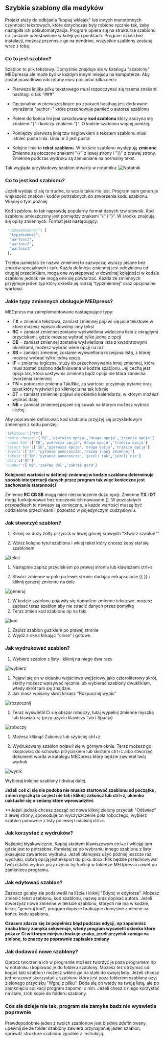 ## Szybkie szablony dla medyków

Projekt służy do odbijania "kopiuj wklejek" lub innych monotonnych czynności tekstowych, które dotychczas były robione ręcznie tak, żeby nastąpiła ich półautomatyzacja. Program opiera się na strukturze szablonu co zostanie przestawione w kolejnych punktach. Program działa bez instalacji, możesz przenosić go na pendrive, wszystkie szablony zostaną wraz z tobą.

### Co to jest szablon?

Szablon to plik tekstowy. Domyślnie znajduje się w katalogu "szablony" MEDpressa ale może być w każdym innym miejscu na komputerze. Aby został prawidłowo odczytany musi posiadać kilka cech:


*   Pierwsza linijka pliku tekstowego musi rozpoczynać się trzema znakami hashtag: o tak "###"

*   Opcjonalnie w pierwszej linijce po znakach hasthag jest dodawane wyrażenie "author=" które przechowuje pamięć o autorze szablonu

*   Potem do końca lini jest zakodowany **kod szablonu** który zaczyna się znakiem "{" i kończy znakiem "}". O kodzie szablonu więcej poniżej.

*   Pomiędzy pierwszą linią tzw nagłówkiem a tekstem szablonu musi istnieć pusta linia. Linia nr 2 jest pusta!

*   Kolejne linie to **tekst szablonu**. W tekście szablonu występują **zmienne**. Zmienne są otoczone znakami "{{" z lewej strony i "}}" z prawej strony. Zmienne podczas wydruku są zamieniane na normalny tekst.

Tak wygląda przykładowy szablon otwarty w notatniku:
![Notatnik](https://i.imgur.com/YTdPVIU.png)

### Co to jest kod szablonu?

Jeżeli wydaje ci się to trudne, to wcale takie nie jest. Program sam generuje większość znaków i kodów potrzebnych do stworzenia kodu szablonu. Więcej o tym później

Kod szablonu to tak naprawdę popularny format danych tzw słownik. Kod szablonu umieszczony jest pomiędzy znakami "{" i "}". W środku znajdują się opisy zmiennych. Format jest następujący:

```python
 "nazwazmiennej": [
  "typzmiennej",
  "wartosc1",
  "wartosc2",
  "wartosc3"
 ],
```

Trzeba pamiętać że nazwa zmiennej to zazwyczaj wyrazy pisane bez znaków specjalnych i cyfr. Każda definicja zmiennej jest oddzielona od drugiej przecinkiem, mogą one występować w dowolnej kolejności w kodzie szablonu jednak nie mogą one się powtarzać. Każda ze zmiennych przyjmuje jeden typ który określa jej rodzaj "typzmiennej" oraz opcjonalne wartości.

### Jakie typy zmiennych obsługuje MEDpress?

MEDpress ma zaimplementowane nastaępujące typy:

*   **TX** = zmienna tekstowa, zamiast zmiennej pojawi się pole tekstowe w ktore mozesz wpisac dowolny inny tekst
*   **RC** = zamiast zmiennej zostanie wyświetlona widoczna lista z okrągłymi przyciskami, gdzie możesz wybrać tylko jedną z opcji
*   **CB** = zamiast zmiennej zostanie wyświetlona lista z kwadratowymi okienkami, możesz wybrać wiele opcji na raz
*   **SB** = zamiast zmiennej zostanie wyświetlona rozwijana lista, z której możesz wybrać tylko jedną opcję
*   **IF** = zmienna logiczna, służy do przechowywania innej zmiennej, która musi zostać osobno zdefiniowana w kodzie szablonu. Jej cechą jest opcja tak, która uaktywnia zmienną bądź opcja nie która zaniecha tworzenia zmiennej
*   **TN** = potocznie zmienna Tak/Nie, za wartości przyjmuje pytanie oraz tekst który wyświetli po kliknięciu na tak lub nie
*   **DT** = zamiast zmiennej pojawi się okienko kalendarza, w którym możesz wybrać datę
*   **NB** = zamiast zmiennej pojawi się suwak na którym możesz wybrać liczbę.

Aby poprawnie definiować kod szablonu przyjżyj się przykładowym zmiennym z kodu poniżej:

```python
'tekstowa':['TX']
'radio choice':['RC','pierwsza opcja','druga opcja','trzecia opcja']
'combo box':['CB','pierwsza opcja','druga opcja','trzecia opcja']
'select box':['SB','pierwsza opcja','druga opcja','trzecia opcja']
'jezeli':['IF','pytanie pomocnicze','nazwa innej zmiennej'] 
'taknie':['TN','pytanie pomocnicze','jezeli tak','jezeli nie']
'data':['DT']
'number':['NB','zakres dol','zakres gora']
```

**Kolejność wartości w definicji zmiennej w kodzie szablonu determinuje sposób interpretacji danych przez program tak więc konieczne jest zachowanie staranności**

Zmienne **RC CB SB** mogą mieć nieskończenie dużo opcji. Zmienne **TX i DT** mogą funkcjonować bez otoczenia ich nawiasem []. W pozostałych przypadkach te nawiasy są konieczne, a każde wartości muszą być oddzielone przecinkami i pozostać w pojedynczym cudzyslowiu.


### Jak stworzyć szablon?

1.  Kliknij na duży żółty przycisk w lewej górnej krawędzi "Stwórz szablon""

1.  Wpisz kolejno tytuł szablonu i wklej tekst który chcesz żeby stał się szablonem

![tekst](https://i.imgur.com/jT0NzCp.png)

1.  Następnie zapisz przyciskiem po prawej stronie lub klawiszami ctrl+s

1.  Stwórz zmienne w polu po lewej stronie dodając enkapsulacje {{ }} i kliknij generuj zmienne na dole

![generuj](https://i.imgur.com/9we1t8x.png)

1.  W kodzie szablonu pojawiły się domyślne zmienne tekstowe, możesz zapisać teraz szablon aby nie stracić danych przez pomyłkę
1.  Teraz zmień kod szablonu np na taki:

![kod](https://i.imgur.com/UeWHTpI.png)

1.  Zapisz szablon guzikiem po prawej stronie
1.  Wyjdź z okna klikając "close" i gotowe.

### Jak wydrukować szablon?

1.  Wybierz szablon z listy i kliknij na niego dwa razy

![wybierz](https://i.imgur.com/6sfmTKs.png)

1.  Pojawi się on w okienku wejściowo wejściowy jako czteroliterowy skrót, skróty możesz wpisywać ręcznie lub wybierać szablony dwuklikiem, wtedy skrót tam się znajdzie. 
1.  Jak masz wpisany skrót klikasz "Rozpocznij wypis"

![rozpocznij](https://i.imgur.com/EzeHbS2.png)

1.  Teraz wyświetlił Ci się obszar roboczy, tutaj wypełnij zmienne myszką lub klawiaturą (przy użyciu klawiszy Tab i Spacja)

![roboczy](https://i.imgur.com/RYFigYE.png)

1.  Możesz kliknąć Zakończ lub szybciej ctrl+z

1.  Wydrukowany szablon pojawił się w górnym oknie. Teraz możesz go skopiować do schowka przyciskiem lub skrótem ctrl+c albo stworzyć dokument worda w katalogu MEDpress który będzie zawierał twój wydruk

![wynik](https://i.imgur.com/198ZQjK.png)

Wybieraj kolejne szablony i drukuj dalej.

**Jeżeli coś ci się nie podoba nie musisz startować szablonu od początku, zmień myszką to co jest nie tak i kliknij zakończ lub ctrl+z, okienko uaktualni się o zmiany które wprowadziłeś**

**Jeżeli jednak chcesz zacząć od nowa kliknij zielony przycisk "Odśwież" z lewej strony, spowoduje on wyczyszczenie pola roboczego, wybierz  szablon ponownie z listy po lewej i nacisnij ctrl+s

### Jak korzystać z wydruków?

Najlepiej błyskawicznie. Kopiuj skrótem klawiszowym ctrl+c i wklejaj tam gdzie jest to potrzebne. Pamietaj ze po wybraniu innego szablonu z listy skasujesz zawartosc wydruku. Jeżeli planujesz użyć później jeszcze raz wydruku, dobrą opcją jest eksport do pliku docx. Plik będzie przechowywał twój ostatni wydruk przy użyciu tej funkcji w folderze MEDpressu nawet po zamkniecu programu.

### Jak edytować szablon?

Zaznacz go aby sie podsiwetlil na liście i kliknij "Edytuj w edytorze". Możesz zmienić tekst szablonu, kod szablonu, nazwę oraz dopisać autora. Jeżeli stworzysz nowe zmienne w tekście szablonu, których nie ma w kodzie, kliknij "generuj kod", program dopisze brakujące domyślne zmienne na końcu kodu szablonu.

**Czasem zdarza się że popełnisz błąd podczas edycji, np zapomnisz znaku ktory zamyka sekwencje, wtedy program wyswietli okienko ktore pokaze Ci w ktorym miejscu brakuje znaku, jezeli przycisk zamiga na zielono, to znaczy ze poprawnie zapisales zmiany**

### Jak dodawać nowe szablony?

Oprócz tworzenia ich w programie możesz tworzyć je poza programem np w notatniku i kopiować je do folderu szablony. Możesz też otrzymać od kogoś taki szablon i możesz wkleić go na stałe do swojej listy. Jeżeli chcesz jednorazowo skorzystać z szablonu który jest poza folderem szablony użyj zielonego przycisku "Wgraj z pliku". Doda się on wtedy na twoją listę, ale po zamknięciu aplikacji program zapomni o nim. Jeżeli chesz z niego korzystać na stałe, zrób kopie do folderu szablony.


### Cos sie dzieje nie tak, program sie zamyka badz nie wyswietla poprawnie

Prawdopodobnie jeden z twoich szablonow jest blednie zdefiniowany, upewnij sie że folder szablony zawiera przynajmniej jeden szablon, sprawdź strukture szablonu zgodnie z instrukcją.



